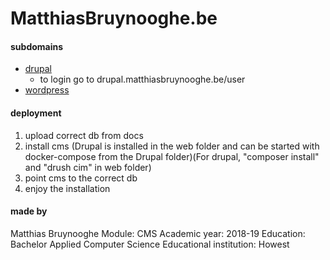 # MatthiasBruynooghe.be

#### subdomains
- [drupal](drupal.matthiasbruynooghe.be)
    - to login go to drupal.matthiasbruynooghe.be/user
- [wordpress](wordpress.matthiasbruynooghe.be)

#### deployment
1. upload correct db from docs
2. install cms (Drupal is installed in the web folder and can be started with docker-compose from the Drupal folder)(For drupal, "composer install" and "drush cim" in web folder)
3. point cms to the correct db
4. enjoy the installation


#### made by
Matthias  Bruynooghe
Module: CMS
Academic year: 2018-19
Education: Bachelor Applied Computer Science
Educational institution: Howest